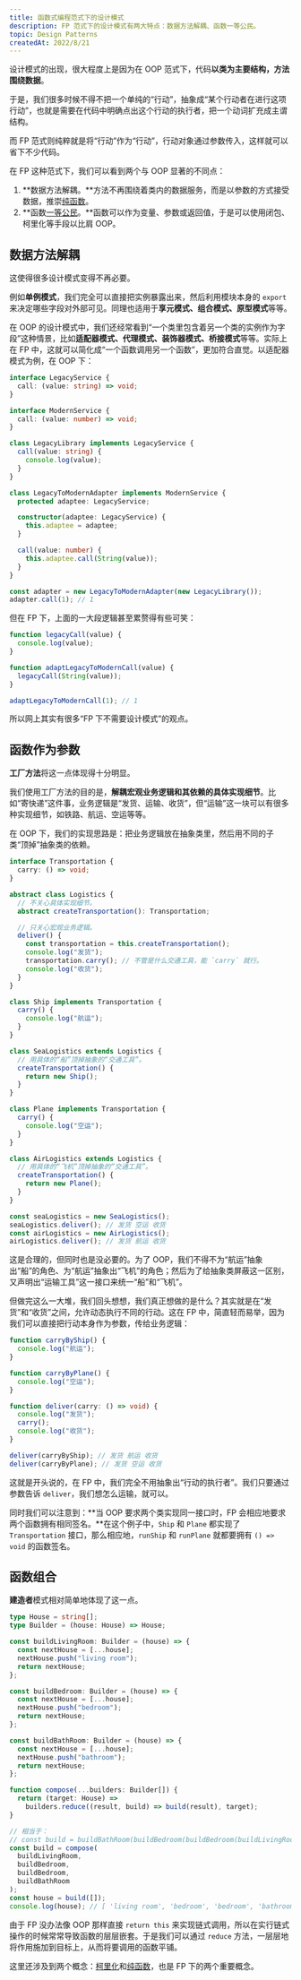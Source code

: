 ```yaml
---
title: 函数式编程范式下的设计模式
description: FP 范式下的设计模式有两大特点：数据方法解耦、函数一等公民。
topic: Design Patterns
createdAt: 2022/8/21
---
```


设计模式的出现，很大程度上是因为在 OOP 范式下，代码**以类为主要结构，方法围绕数据**。

于是，我们很多时候不得不把一个单纯的“行动”，抽象成“某个行动者在进行这项行动”，也就是需要在代码中明确点出这个行动的执行者，把一个动词扩充成主谓结构。

而 FP 范式则纯粹就是将“行动”作为“行动”，行动对象通过参数传入，这样就可以省下不少代码。

在 FP 这种范式下，我们可以看到两个与 OOP 显著的不同点：

1. **数据方法解耦。**方法不再围绕着类内的数据服务，而是以参数的方式接受数据，推崇[纯函数](https://en.wikipedia.org/wiki/Pure_function)。
2. **函数[一等公民](https://en.wikipedia.org/wiki/First-class_function)。**函数可以作为变量、参数或返回值，于是可以使用闭包、柯里化等手段以比肩 OOP。

## 数据方法解耦

这使得很多设计模式变得不再必要。

例如**单例模式**，我们完全可以直接把实例暴露出来，然后利用模块本身的 `export` 来决定哪些字段对外部可见。同理也适用于**享元模式、组合模式、原型模式**等等。

在 OOP 的设计模式中，我们还经常看到“一个类里包含着另一个类的实例作为字段”这种情景，比如**适配器模式、代理模式、装饰器模式、桥接模式**等等。实际上在 FP 中，这就可以简化成“一个函数调用另一个函数”，更加符合直觉。以适配器模式为例，在 OOP 下：

```ts
interface LegacyService {
  call: (value: string) => void;
}

interface ModernService {
  call: (value: number) => void;
}

class LegacyLibrary implements LegacyService {
  call(value: string) {
    console.log(value);
  }
}

class LegacyToModernAdapter implements ModernService {
  protected adaptee: LegacyService;

  constructor(adaptee: LegacyService) {
    this.adaptee = adaptee;
  }

  call(value: number) {
    this.adaptee.call(String(value));
  }
}

const adapter = new LegacyToModernAdapter(new LegacyLibrary());
adapter.call(1); // 1
```

但在 FP 下，上面的一大段逻辑甚至累赘得有些可笑：

```ts
function legacyCall(value) {
  console.log(value);
}

function adaptLegacyToModernCall(value) {
  legacyCall(String(value));
}

adaptLegacyToModernCall(1); // 1
```

所以网上其实有很多“FP 下不需要设计模式”的观点。

## 函数作为参数

**工厂方法**将这一点体现得十分明显。

我们使用工厂方法的目的是，**解耦宏观业务逻辑和其依赖的具体实现细节**。比如“寄快递”这件事，业务逻辑是“发货、运输、收货”，但“运输”这一块可以有很多种实现细节，如铁路、航运、空运等等。

在 OOP 下，我们的实现思路是：把业务逻辑放在抽象类里，然后用不同的子类“顶掉”抽象类的依赖。

```ts
interface Transportation {
  carry: () => void;
}

abstract class Logistics {
  // 不关心具体实现细节。
  abstract createTransportation(): Transportation;

  // 只关心宏观业务逻辑。
  deliver() {
    const transportation = this.createTransportation();
    console.log("发货");
    transportation.carry(); // 不管是什么交通工具，能 `carry` 就行。
    console.log("收货");
  }
}

class Ship implements Transportation {
  carry() {
    console.log("航运");
  }
}

class SeaLogistics extends Logistics {
  // 用具体的“船”顶掉抽象的“交通工具”。
  createTransportation() {
    return new Ship();
  }
}

class Plane implements Transportation {
  carry() {
    console.log("空运");
  }
}

class AirLogistics extends Logistics {
  // 用具体的“飞机”顶掉抽象的“交通工具”。
  createTransportation() {
    return new Plane();
  }
}

const seaLogistics = new SeaLogistics();
seaLogistics.deliver(); // 发货 空运 收货
const airLogistics = new AirLogistics();
airLogistics.deliver(); // 发货 航运 收货
```

这是合理的，但同时也是没必要的。为了 OOP，我们不得不为“航运”抽象出“船”的角色、为“航运”抽象出“飞机”的角色；然后为了给抽象类屏蔽这一区别，又声明出“运输工具”这一接口来统一“船”和“飞机”。

但做完这么一大堆，我们回头想想，我们真正想做的是什么？其实就是在“发货”和“收货”之间，允许动态执行不同的行动。这在 FP 中，简直轻而易举，因为我们可以直接把行动本身作为参数，传给业务逻辑：

```ts
function carryByShip() {
  console.log("航运");
}

function carryByPlane() {
  console.log("空运");
}

function deliver(carry: () => void) {
  console.log("发货");
  carry();
  console.log("收货");
}

deliver(carryByShip); // 发货 航运 收货
deliver(carryByPlane); // 发货 空运 收货
```

这就是开头说的，在 FP 中，我们完全不用抽象出“行动的执行者”。我们只要通过参数告诉 `deliver`，我们想怎么运输，就可以。

同时我们可以注意到：**当 OOP 要求两个类实现同一接口时，FP 会相应地要求两个函数拥有相同签名。**在这个例子中，`Ship` 和 `Plane` 都实现了 `Transportation` 接口，那么相应地，`runShip` 和 `runPlane` 就都要拥有 `() => void` 的函数签名。

## 函数组合

**建造者**模式相对简单地体现了这一点。

```ts
type House = string[];
type Builder = (house: House) => House;

const buildLivingRoom: Builder = (house) => {
  const nextHouse = [...house];
  nextHouse.push("living room");
  return nextHouse;
};

const buildBedroom: Builder = (house) => {
  const nextHouse = [...house];
  nextHouse.push("bedroom");
  return nextHouse;
};

const buildBathRoom: Builder = (house) => {
  const nextHouse = [...house];
  nextHouse.push("bathroom");
  return nextHouse;
};

function compose(...builders: Builder[]) {
  return (target: House) =>
    builders.reduce((result, build) => build(result), target);
}

// 相当于：
// const build = buildBathRoom(buildBedroom(buildBedroom(buildLivingRoom([]))));
const build = compose(
  buildLivingRoom,
  buildBedroom,
  buildBedroom,
  buildBathRoom
);
const house = build([]);
console.log(house); // [ 'living room', 'bedroom', 'bedroom', 'bathroom' ]
```

由于 FP 没办法像 OOP 那样直接 `return this` 来实现链式调用，所以在实行链式操作的时候常常导致函数的层层嵌套。于是我们可以通过 `reduce` 方法，一层层地将作用施加到目标上，从而将要调用的函数平铺。

这里还涉及到两个概念：[柯里化](https://en.wikipedia.org/wiki/Currying)和[纯函数](https://en.wikipedia.org/wiki/Pure_function)，也是 FP 下的两个重要概念。
